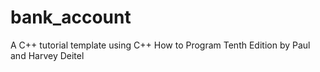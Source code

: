 # bank_account
A C++ tutorial template using C++ How to Program Tenth Edition by Paul and Harvey Deitel
